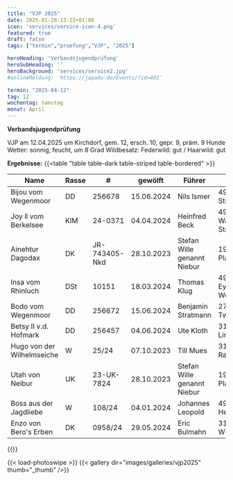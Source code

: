 ```yaml
---
title: "VJP 2025"
date: 2025-01-28:13:22+01:00
icon: 'services/service-icon-4.png'
featured: true
draft: false
tags: ["termin","pruefung","VJP", "2025"]

heroHeading: 'Verbandsjugendprüfung'
heroSubHeading: ''
heroBackground: 'services/service2.jpg'
#onlineMeldung: 'https://japa4u.de/Events/?id=401'

termin: "2025-04-12"
tag: 12
wochentag: Samstag
monat: April
---
```


**Verbandsjugendprüfung**

VJP am 12.04.2025 um Kirchdorf, gem. 12, ersch. 10, gepr. 9, präm. 9 Hunde
Wetter: sonnig, feucht, um 8 Grad Wildbesatz: Federwild: gut / Haarwild: gut

**Ergebnisse:**
{{<table "table table-dark table-striped table-bordered" >}}

  | Name | Rasse | # | gewölft | Führer | Ort | Punkte | Laut |
  | ---- | ----- |-|-------|------|---|------|----|
|Bijou vom Wegenmoor| DD| 256678| 15.06.2024|Nils Ismer| 49419 Ströhen| 73| sil|
|Joy ll vom Berkelsee| KlM| 24-0371| 04.04.2024|Heinfred Beck| 49419 Wagenfeld-Ströhen| 72| fragl|
|Ainehtur Dagodax| DK| JR-743405-Nkd| 28.10.2023|Stefan Wille genannt Niebur| 19086 Plate| 72| fragl|
|Insa vom Rhinluch| DSt| 10151| 18.03.2024|Thomas Klug| 49406 Eydelstedt-Wohlstreck| 70| fragl|
|Bodo vom Wegenmoor| DD| 256672| 15.06.2024|Benjamin Stratmann| 27239 Twistringen| 68| sil|
|Betsy II v.d. Hofmark| DD| 256457| 04.06.2024|Ute Kloth| 31636 Linsburg| 67| spl|
|Hugo von der Wilhelmseiche| W| 25/24| 07.10.2023|Till Mues| 31604 Raddestorf| 65| fragl|
|Utah von Neibur| UK| 23-UK-7824| 28.10.2023|Stefan Wille genannt Niebur| 19086 Plate| 60| sil|
|Boss aus der Jagdliebe| W| 108/24| 04.01.2024|Johannes Leopold| 49453 Hemsloh| 58| fragl|
|Enzo von Bero's Erben| DK| 0958/24| 29.05.2024|Eric Bulmahn| 31719 Wiedensahl| - P| - |

{{</table>}}

{{< load-photoswipe >}}
{{< gallery dir="images/galleries/vjp2025"  thumb="_thumb" />}}